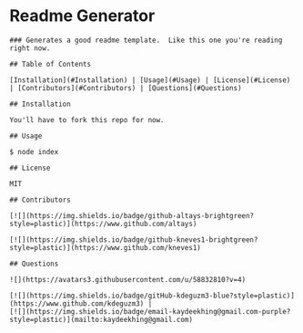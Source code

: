 # Readme Generator
    
    ### Generates a good readme template.  Like this one you're reading right now.
    
    ## Table of Contents
    
    [Installation](#Installation) | [Usage](#Usage) | [License](#License) | [Contributors](#Contributors) | [Questions](#Questions)
    
    ## Installation
    
    You'll have to fork this repo for now.
    
    ## Usage
    
    $ node index
    
    ## License
    
    MIT
    
    ## Contributors
    
    [![](https://img.shields.io/badge/github-altays-brightgreen?style=plastic)](https://www.github.com/altays)
    
    [![](https://img.shields.io/badge/github-kneves1-brightgreen?style=plastic)](https://www.github.com/kneves1)
    
    ## Questions
    
    ![](https://avatars3.githubusercontent.com/u/58832810?v=4)
    
    [![](https://img.shields.io/badge/gitHub-kdeguzm3-blue?style=plastic)](https://www.github.com/kdeguzm3) | 
    [![](https://img.shields.io/badge/email-kaydeekhing@gmail.com-purple?style=plastic)](mailto:kaydeekhing@gmail.com)
    
